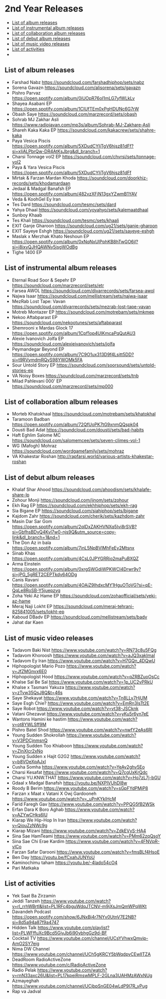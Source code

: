 # 2nd Year Releases
- [List of album releases](#list-of-album-releases)
- [List of instrumental album releases](#list-of-instrumental-album-releases)
- [List of collaboration album releases](#list-of-collaboration-album-releases)
- [List of debut album releases](#list-of-debut-album-releases)
- [List of music video releases](#list-of-music-video-releases)
- [List of activities](#list-of-activities)
- 
## List of album releases
- Farshad	Nabz		https://soundcloud.com/farshadhiphop/sets/nabz
- Sorena	Gavazn		https://soundcloud.com/alisorena/sets/gavazn
- Pishro	Parvaz		https://open.spotify.com/album/0iUOpR76ol1mLG7yfWLkLv
- Shayea	Asabani	EP	https://open.spotify.com/album/1CIUfTEm0xPgHDUNc6G7rW
- Obash	Saye		https://soundcloud.com/marzrecord/sets/obash
- Sohrab MJ	Zakhar Asli		https://www.radiojavan.com/mp3s/album/Sohrab-MJ-Zakhare-Asli
- Shareh Kaka	Kaka	EP	https://soundcloud.com/kakacrew/sets/shahre-kaka
- Paya	Vesica Piscis		https://open.spotify.com/album/5XDudCYIjTgV6hjsz81dFf?si=xIiALPbrQw-DR4AtKsJbrg&dl_branch=1
- Charsi	Tonnage vol2	EP	https://soundcloud.com/chvrsi/sets/tonnage-vol2
- Paya & Yara	Vesica Piscis		https://open.spotify.com/album/5XDudCYIjTgV6hjsz81dFf
- Mirtak & Farzan	Mardan Khoda		https://soundcloud.com/doorkhiz-records/sets/khodamardaan
- Jedaal & Madgal	Banafsh	EP	https://open.spotify.com/album/482vzXFjN13gxYZwmB1YAV
- Veda & KoohGel	Ey Iran		
- Tes	Dard		https://soundcloud.com/tesmc/sets/dard
- Yahya	Dhaal		https://soundcloud.com/yoyahyo/sets/kalemaatdhaal
- Sunboy	Khaab		
- Tes	Khali		https://soundcloud.com/tesmc/sets/khaali
- EXIT	Ganje Gharoon		https://soundcloud.com/ug21/sets/ganje-gharoon
- EXIT	Sayeye Eshgh		https://soundcloud.com/ug21/sets/sayeye-eshgh
- Maslak x Merzhak	Khato Neshoun	EP	https://open.spotify.com/album/0xNqNxUlPphKB8hTwGO6jl?si=i8ixyQJHQAWNy5jsgWOdBg
- Tighe	1400	EP


## List of instrumental album releases
- Eternal Road	Soor & Sepehr	EP	https://soundcloud.com/marzrecord/sets/etr
- Farsea	AWOL		https://soundcloud.com/divarrecords/sets/farsea-awol
- Najwa	Isaar		https://soundcloud.com/mellistream/sets/najwa-isaar
- MezRab	Lost Tape: Vavan		https://soundcloud.com/divarrecords/sets/mezrab-lost-tape-vavan
- Motreb	 Montazer	EP	https://soundcloud.com/motrebam/sets/mkmep
- Nekoo	Aftabparast	EP	https://soundcloud.com/nekootunes/sets/aftabparast
- Shemrooni x Mardas 	Glock 17		https://open.spotify.com/album/1Cpf1op4UIKmcaPqQutAU3
- Alexie Ivanovich	Jolfa	EP	https://soundcloud.com/alexieivanovich/sets/jolfa
- Peymandegar	Beyond	EP	https://open.spotify.com/album/7C9O1ux313D9f4Lsitt5DD?si=t9RVymdmRQyS98YWOMk5FA
- Sour	Untold Story	EP	https://soundcloud.com/soorsound/sets/untold-stories-ep
- VA	Noisy Boxes		https://soundcloud.com/marzrecord/sets/tnb
- Milad Pahlevani	000'	EP	https://soundcloud.com/marzrecord/sets/mp000

## List of collaboration album releases
- Morteb	Khatokhaal	https://soundcloud.com/motrebam/sets/khatokhal
- Taramoon	Badban	https://open.spotify.com/album/72QfUoPK7tG9xnmQQspk04
- Dousti	Bad Adat	https://soundcloud.com/dousti/sets/bad-habits
- Haft Eghlim	Salome MC	https://soundcloud.com/salomemcee/sets/seven-climes-vol-1
- WG (Mafogh)	Mohraz	https://soundcloud.com/wordgamefamily/sets/mohraz
- VA	Khakestar Roshan		http://rapfarsi.world/various-artists-khakestar-roshan

## List of debut album releases
- Khalaf Shar	Ahood		https://soundcloud.com/ahoodism/sets/khalafe-share-lp
- Zohour	Monji		https://soundcloud.com/ijnom/sets/zohour
- Ekh	Rag	EP	https://soundcloud.com/ekhhiphop/sets/ekh-rag
- Sia	Bigane	EP	https://soundcloud.com/siahiphop/sets/bigane
- Kajdom	Zahr		https://soundcloud.com/cherik/sets/kazhdom-zahr
- Masin	Dar Sar Gom		https://open.spotify.com/album/2qIDxZAKHVNXq5Ivi8rSVB?si=GbfhsBDyQ4Kvl7w0-njs9Q&utm_source=copy-link&dl_branch=1&nd=1
- The Don	Az in bala		https://open.spotify.com/album/7inL5NpBVlMhFeEy2Mtsnx
- Sinab	Khas		https://open.spotify.com/album/4CsL0JPYGRRio2maPuBXQZ
- Arma	Einstein		https://open.spotify.com/album/0xrgSWGdiWPKWCI4Drwr9y?si=jPG_5gRET2CEPTkdy64ODg
- Canis	Ravani		https://open.spotify.com/album/4OAiZ9IhdxcMY1HguOToVG?si=qE-QqLe8RoSB-Y5juepzvg
- Zoha	Yeki Az Hame	EP	https://soundcloud.com/zohaofficial/sets/yeki-az-hame
- Meraj Naji	Lokht	EP	https://soundcloud.com/meraj-tehrani-825841005/sets/lokht-ep
- Kaboud	DBadv	EP	https://soundcloud.com/mellistream/sets/badv
- Jahat dar	Kaen		

## List of music video releases
- Tadavom	Baki Nist	https://www.youtube.com/watch?v=RN73c8u5FQg
- Tadavom	Khoroosh	https://www.youtube.com/watch?v=aJQ3xakImaI
- Tadavom	Ey Iran	https://www.youtube.com/watch?v=H7GQn_4DQwU
- Hiphopologist	Mario Pozo	https://www.youtube.com/watch?v=JfZMGnvx6E0
- Hiphopologist	Hood	https://www.youtube.com/watch?v=qZRBZuoOsCc
- Khalse	Sal Be Sal 	https://www.youtube.com/watch?v=1p_UC2vPRkU
- Khalse x Tasmani	Yakuza	https://www.youtube.com/watch?v=zTvw35QsJ8Q&t=46s
- Saye	Shekayat	https://www.youtube.com/watch?v=Tn8LLy7HjUM
- Saye	Esgh Chie?	https://www.youtube.com/watch?v=EmRn3IsTt2E
- Saye	Robot	https://www.youtube.com/watch?v=vt38-JSCknk
- Vatani	Ghezavat	https://www.youtube.com/watch?v=yKu5r6yn7eE
- Wantons	Hamini ke hastim	https://www.youtube.com/watch?v=ot8YWLSff9M
- Pishro	Batel Shod	https://www.youtube.com/watch?v=nwfY2eAs6RI
- Young Sudden	Shokrollah	https://www.youtube.com/watch?v=V3PDCjnmsnQ
- Young Sudden	Too Khiaboon	https://www.youtube.com/watch?v=ZInXlcr2xNo
- Young Sudden x Hajit	G2G2	https://www.youtube.com/watch?v=b8VOeXpAJxI
- Cusha	Somha	https://www.youtube.com/watch?v=YeAy2ghv5Eo
- Charsi	Kesafat	https://www.youtube.com/watch?v=Q7cgUxKrQdc
- Charsi	YU.KNW.THAT	https://www.youtube.com/watch?v=Ho7zL7j-bGU
- Gdaal x Madgal	Banafsh	https://youtu.be/NXPlVUhDl8w
- Roody	B Berim	https://www.youtube.com/watch?v=sGpFYdPMjP8
- Farzan x Maat x Vatani X Owj	Gardooneh	https://www.youtube.com/watch?v=_uPnKYklHcM
- Farid Faregh	Gav	https://www.youtube.com/watch?v=PPQG5fB2WSk
- Erfan  Dara K	Boro Aghab	https://www.youtube.com/watch?v=AZYwCHks6lU
- Kiarap	We Hip-Hop In Iran	https://www.youtube.com/watch?v=QiouZzNWc9g
- Kiarap	Mizani	https://www.youtube.com/watch?v=ZdkEVyS-HA4
- Sina Sae	HamTeami	https://www.youtube.com/watch?v=PMm62zqQsoY
- Sina Sae	Chi Erae Kardim	https://www.youtube.com/watch?v=4FNVpR-vlCo
- Farzan	Safar Darooni	https://www.youtube.com/watch?v=fmsBLf4HsoE
- Ben	Day	https://youtu.be/fCxahJUNYoU
- Kaminochimu	taham	https://youtu.be/-4lado54cO4
- Pari	Matkaka	

## List of activities
- Yek Saat Ba Zirzamin	
- Jeddi Tanzeh	https://www.youtube.com/watch?v=rl_rrhWBrtI&list=PL1RFc4bguWdqJTCNV-m9jXsJmQmWPqWKt
- Davandeh Podcast	https://open.spotify.com/show/6JNxBj4r7NYv0UtnV7E2NB?si=8d5a94a87f9a4747
- Hidden Talk	https://www.youtube.com/playlist?list=PLWFffuXc9Bcd5GjyJb6i90ybhgGz9d-BF
- Cocktail TV	https://www.youtube.com/channel/UCsYVhwxQmvip-AmO2SY7eig
- Nima DW Channel	https://www.youtube.com/channel/UCh5gKRCY5bWqdpvCEwllTZA
- DeadRoom RadioActiveZone	https://www.youtube.com/c/RadioActiveZone
- Radio Pelak	https://www.youtube.com/watch?v=rnN33axc26U&list=PL17kpeiRmswMPLF-2GLna3UAHMzAWxNUg
- Azmayeghah	https://www.youtube.com/channel/UCjbpSnGE04wLdP9I7R_vPug
- Rap va Jadval	
